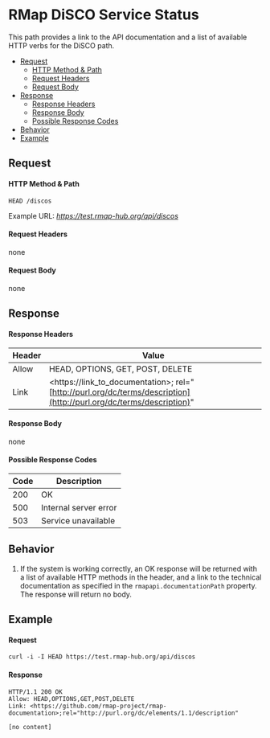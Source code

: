 # RMap DiSCO Service Status
This path provides a link to the API documentation and a list of available HTTP verbs for the DiSCO path.

* [Request](#request)
  * [HTTP Method & Path](#http-method--path)
  * [Request Headers](#request-headers)
  * [Request Body](#request-body)
* [Response](#response)
  * [Response Headers](#response-headers)
  * [Response Body](#response-body)
  * [Possible Response Codes](#possible-response-codes)
* [Behavior](#behavior)
* [Example](#example)

## Request

#### HTTP Method & Path
```
HEAD /discos
```
Example URL: _https://test.rmap-hub.org/api/discos_
#### Request Headers
none

#### Request Body
none

## Response
#### Response Headers
| Header | Value |
|---------|------|
| Allow| HEAD, OPTIONS, GET, POST, DELETE|
| Link| &#60;https://link_to_documentation&#62;; rel="[http://purl.org/dc/terms/description](http://purl.org/dc/terms/description)"|

#### Response Body
none

#### Possible Response Codes
| Code| Description |
|---------|------|
| 200| OK |
| 500| Internal server error|
| 503| Service unavailable|

## Behavior
1.   If the system is working correctly, an OK response will be returned with a list of available HTTP methods in the header, and a link to the technical documentation as specified in the  `rmapapi.documentationPath`  property. The response will return no body.

## Example

#### Request
```
curl -i -I HEAD https://test.rmap-hub.org/api/discos
```
#### Response
```
HTTP/1.1 200 OK
Allow: HEAD,OPTIONS,GET,POST,DELETE
Link: <https://github.com/rmap-project/rmap-documentation>;rel="http://purl.org/dc/elements/1.1/description"

[no content]
```